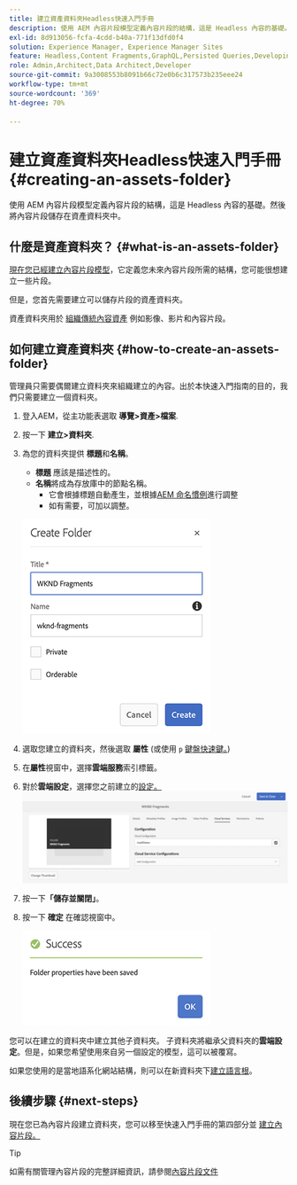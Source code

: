```yaml
---
title: 建立資產資料夾Headless快速入門手冊
description: 使用 AEM 內容片段模型定義內容片段的結構，這是 Headless 內容的基礎。
exl-id: 8d913056-fcfa-4cdd-b40a-771f13dfd0f4
solution: Experience Manager, Experience Manager Sites
feature: Headless,Content Fragments,GraphQL,Persisted Queries,Developing
role: Admin,Architect,Data Architect,Developer
source-git-commit: 9a3008553b8091b66c72e0b6c317573b235eee24
workflow-type: tm+mt
source-wordcount: '369'
ht-degree: 70%

---
```


# 建立資產資料夾Headless快速入門手冊 {#creating-an-assets-folder}

使用 AEM 內容片段模型定義內容片段的結構，這是 Headless 內容的基礎。然後將內容片段儲存在資產資料夾中。

## 什麼是資產資料夾？ {#what-is-an-assets-folder}

[現在您已經建立內容片段模型](create-content-model.md)，它定義您未來內容片段所需的結構，您可能很想建立一些片段。

但是，您首先需要建立可以儲存片段的資產資料夾。

資產資料夾用於 [組織傳統內容資產](/help/assets/manage-assets.md) 例如影像、影片和內容片段。

## 如何建立資產資料夾 {#how-to-create-an-assets-folder}

管理員只需要偶爾建立資料夾來組織建立的內容。出於本快速入門指南的目的，我們只需要建立一個資料夾。

1. 登入AEM，從主功能表選取 **導覽>資產>檔案**.
1. 按一下 **建立>資料夾**.
1. 為您的資料夾提供 **標題**&#x200B;和&#x200B;**名稱**。
   * **標題** 應該是描述性的。
   * **名稱**&#x200B;將成為存放庫中的節點名稱。
      * 它會根據標題自動產生，並根據[AEM 命名慣例](/help/sites-developing/naming-conventions.md)進行調整
      * 如有需要，可加以調整。

   ![建立資料夾](assets/assets-folder-create.png)
1. 選取您建立的資料夾，然後選取 **屬性** (或使用 `p` [鍵盤快速鍵。](/help/sites-authoring/keyboard-shortcuts.md))
1. 在&#x200B;**屬性**&#x200B;視窗中，選擇&#x200B;**雲端服務**&#x200B;索引標籤。
1. 對於&#x200B;**雲端設定**，選擇您之前建立的[設定。](create-configuration.md)
   ![設定資產資料夾](assets/assets-folder-configure.png)
1. 按一下&#x200B;**「儲存並關閉」**。
1. 按一下 **確定** 在確認視窗中。

   ![確認視窗](assets/assets-folder-confirmation.png)

您可以在建立的資料夾中建立其他子資料夾。 子資料夾將繼承父資料夾的&#x200B;**雲端設定**。但是，如果您希望使用來自另一個設定的模型，這可以被覆寫。

如果您使用的是當地語系化網站結構，則可以在新資料夾下[建立語言根](/help/assets/multilingual-assets.md)。

## 後續步驟 {#next-steps}

現在您已為內容片段建立資料夾，您可以移至快速入門手冊的第四部分並 [建立內容片段。](create-content-fragment.md)

>[!TIP]
>
>如需有關管理內容片段的完整詳細資訊，請參閱[內容片段文件](/help/assets/content-fragments/content-fragments.md)
